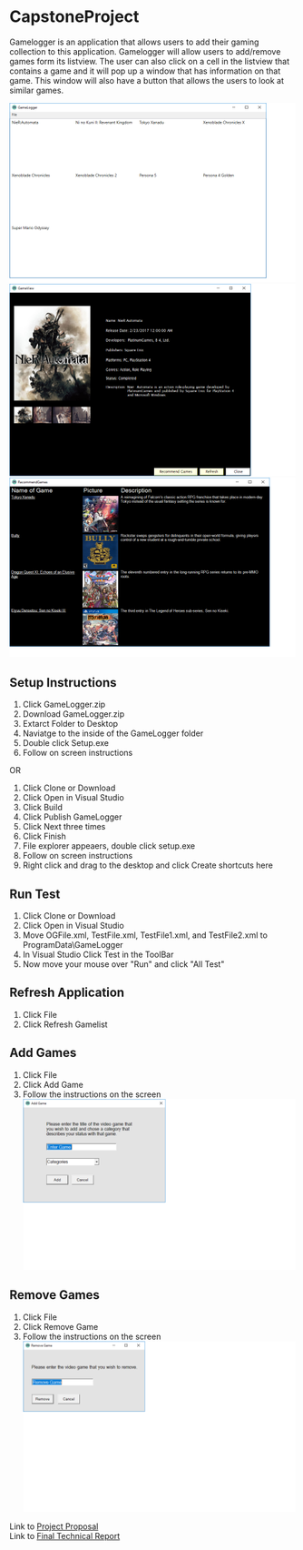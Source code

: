 # CapstoneProject
Gamelogger is an application that allows users to add their gaming collection to this application. Gamelogger will allow users to add/remove games form its listview. The user can also click on a cell in the listview that contains a game and it will pop up a window that has information on that game. This window will also have a button that allows the users to look at similar games. 

![](Images/MainWindow.png) ![](Images/GameView.png) ![](Images/RecommendGames.png) 

## Setup Instructions
1. Click GameLogger.zip
2. Download GameLogger.zip 
3. Extarct Folder to Desktop 
4. Naviatge to the inside of the GameLogger folder 
5. Double click Setup.exe 
6. Follow on screen instructions 
 
 OR 
 
1. Click Clone or Download 
2. Click Open in Visual Studio 
3. Click Build 
4. Click Publish GameLogger
5. Click Next three times 
6. Click Finish 
7. File explorer appeaers, double click setup.exe
8. Follow on screen instructions 
8. Right click and drag to the desktop and click Create shortcuts here 



## Run Test 

1. Click Clone or Download 
2. Click Open in Visual Studio 
3. Move OGFile.xml, TestFile.xml, TestFile1.xml, and TestFile2.xml to ProgramData\GameLogger
4. In Visual Studio Click Test in the ToolBar
5. Now move your mouse over "Run" and click "All Test"  


## Refresh Application 
1. Click File 
2. Click Refresh Gamelist 

## Add Games 
1. Click File 
2. Click Add Game 
3. Follow the instructions on the screen 
![](Images/AddGames.png)

## Remove Games 
1. Click File 
2. Click Remove Game 
3. Follow the instructions on the screen
![](Images/RemoveGames.png)


Link to [Project Proposal](https://github.com/parkerjd4/CapstoneProject/blob/master/ProjectProposal.md)\
Link to [Final Technical Report](https://github.com/parkerjd4/CapstoneProject/blob/master/Final%20Technical%20Report)
